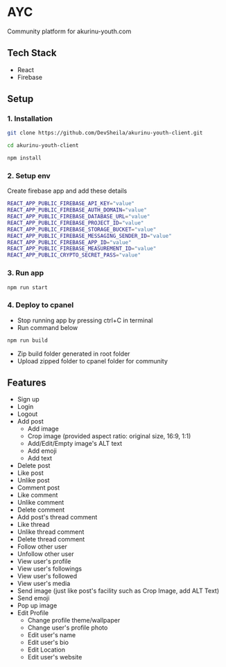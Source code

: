 # AYC
Community platform for akurinu-youth.com
## Tech Stack
* React
* Firebase

## Setup

### 1. Installation

```bash
git clone https://github.com/DevSheila/akurinu-youth-client.git
```

```bash
cd akurinu-youth-client
```

```bash
npm install
```

### 2. Setup env

Create firebase app and add these details
```bash
REACT_APP_PUBLIC_FIREBASE_API_KEY="value"
REACT_APP_PUBLIC_FIREBASE_AUTH_DOMAIN="value"
REACT_APP_PUBLIC_FIREBASE_DATABASE_URL="value"
REACT_APP_PUBLIC_FIREBASE_PROJECT_ID="value"
REACT_APP_PUBLIC_FIREBASE_STORAGE_BUCKET="value"
REACT_APP_PUBLIC_FIREBASE_MESSAGING_SENDER_ID="value"
REACT_APP_PUBLIC_FIREBASE_APP_ID="value"
REACT_APP_PUBLIC_FIREBASE_MEASUREMENT_ID="value"
REACT_APP_PUBLIC_CRYPTO_SECRET_PASS="value"
```

### 3. Run app
```bash
npm run start
```

### 4. Deploy to cpanel
- Stop running app by pressing ctrl+C in terminal
- Run command below
```bash
npm run build
```
- Zip build folder generated in root folder
- Upload zipped folder to cpanel folder for community


## Features
* Sign up
* Login
* Logout
* Add post
    * Add image
    * Crop image (provided aspect ratio: original size, 16:9, 1:1)
    * Add/Edit/Empty image's ALT text
    * Add emoji
    * Add text 
* Delete post 
* Like post
* Unlike post
* Comment post
* Like comment
* Unlike comment
* Delete comment
* Add post's thread comment 
* Like  thread
* Unlike thread comment
* Delete thread comment 
* Follow other user
* Unfollow other user
* View user's profile
* View user's followings
* View user's followed
* View user's media
* Send image (just like post's facility such as Crop Image, add ALT Text)
* Send emoji
* Pop up image
* Edit Profile
    * Change profile theme/wallpaper
    * Change user's profile photo
    * Edit user's name
    * Edit user's bio
    * Edit Location
    * Edit user's website
